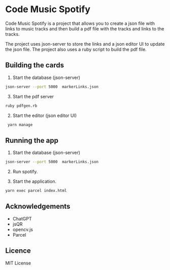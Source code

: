 # Code Music Spotify

Code Music Spotify is a project that allows you to create a json file with links to music tracks and then build a pdf file with the tracks and links to the tracks.

The project uses json-server to store the links and a json editor UI to update the json file. The project also uses a ruby script to build the pdf file.

## Building the cards

1. Start the database (json-server) 
```bash 
json-server --port 5000  markerLinks.json
```

3. Start the pdf server
```bash
ruby pdfgen.rb
```

2. Start the editor (json editor UI)
```bash
 yarn manage
```

## Running the app 

1. Start the database (json-server) 
```bash 
json-server --port 5000  markerLinks.json
```

2. Run spotify. 

3. Start the application. 
```bash
yarn exec parcel index.html
```


## Acknowledgements

* ChatGPT
* jsQR
* opencv.js
* Parcel

## Licence
MIT License

